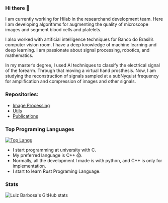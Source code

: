 ### Hi there 👋


I am currently working for Hilab in the researchand development team. Here I am developing algorithms for augmenting the quality of microscope images and segment blood cells and platelets.

I also worked with artificial intelligence techniques for Banco do Brasil’s computer vision room. I have a deep knowledge of machine learning and deep learning. I am passionate about signal processing, robotics, and mathematics. 

In my master’s degree, I used AI techniques to classify the electrical signal of the forearm. Through that moving a virtual hand prosthesis. Now, I am studying the reconstruction of signals sampled at a subNyquist frequency for amplification and compression of images and other signals.


### Repositories:

- [Image Processing](https://github.com/lujoba/ImageProcessing)
- [Utils](https://github.com/lujoba/Utils)
- [Publications](https://github.com/lujoba/Documents)

### Top Programing Languages

[![Top Langs](https://github-readme-stats.vercel.app/api/top-langs/?username=lujoba)](https://github.com/anuraghazra/github-readme-stats&show_icons=true&theme=dark)

- I start programming at university with C.
- My preferred language is C++ 😱.
- Normally, all the development I made is with python, and C++ is only for implementation.
- I start to learn Rust Programing Language.

### Stats

![Luiz Barbosa's GitHub stats](https://github-readme-stats.vercel.app/api?username=lujoba&show_icons=true&theme=dark)

<!--
**lujoba/lujoba** is a ✨ _special_ ✨ repository because its `README.md` (this file) appears on your GitHub profile.

Here are some ideas to get you started:

- 🔭 I’m currently working on ...
- 🌱 I’m currently learning ...
- 👯 I’m looking to collaborate on ...
- 🤔 I’m looking for help with ...
- 💬 Ask me about ...
- 📫 How to reach me: ...
- 😄 Pronouns: ...
- ⚡ Fun fact: ...
-->

